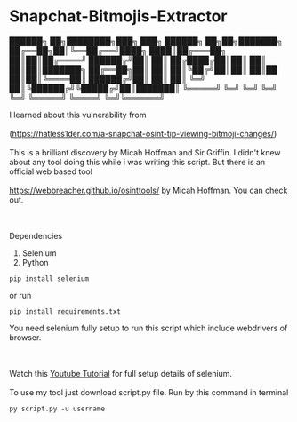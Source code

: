 # Snapchat-Bitmojis-Extractor

██████╗ ██╗████████╗███╗   ███╗ ██████╗      ██╗██╗███████╗
██╔══██╗██║╚══██╔══╝████╗ ████║██╔═══██╗     ██║██║██╔════╝
██████╔╝██║   ██║   ██╔████╔██║██║   ██║     ██║██║███████╗
██╔══██╗██║   ██║   ██║╚██╔╝██║██║   ██║██   ██║██║╚════██║
██████╔╝██║   ██║   ██║ ╚═╝ ██║╚██████╔╝╚█████╔╝██║███████║
╚═════╝ ╚═╝   ╚═╝   ╚═╝     ╚═╝ ╚═════╝  ╚════╝ ╚═╝╚══════╝
                                                           

I learned about this vulnerability from
<br></br>
(https://hatless1der.com/a-snapchat-osint-tip-viewing-bitmoji-changes/)
<br></br>
This is a brilliant discovery by Micah Hoffman and Sir Griffin.
I didn't knew about any tool doing this while i was writing this script.
But there is an official web based tool<br></br>https://webbreacher.github.io/osinttools/ by Micah Hoffman. You can check out.

<br></br>
Dependencies
1. Selenium
2. Python
```
pip install selenium
```
or run
```
pip install requirements.txt
```

You need selenium fully setup to run this script which include webdrivers of browser.

<br></br>
Watch this [Youtube Tutorial](https://www.youtube.com/watch?v=Xjv1sY630Uc&list=PLzMcBGfZo4-n40rB1XaJ0ak1bemvlqumQ) for full setup details of selenium.
<br></br>
To use my tool just download  script.py file.
Run by this command in terminal
```
py script.py -u username
```
